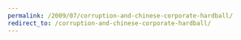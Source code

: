 ```yaml
---
permalink: /2009/07/corruption-and-chinese-corporate-hardball/
redirect_to: /corruption-and-chinese-corporate-hardball/
---
```


